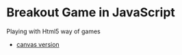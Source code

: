 # Breakout Game in JavaScript
Playing with Html5 way of games

- [canvas version](canvas/index.html)
